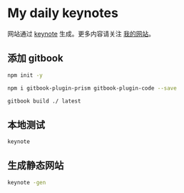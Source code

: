 # My daily keynotes

网站通过 [keynote](https://github.com/huoyijie/keynote) 生成。更多内容请关注 [我的网站](https://huoyijie.cn)。

## 添加 gitbook

```bash
npm init -y

npm i gitbook-plugin-prism gitbook-plugin-code --save

gitbook build ./ latest
```
## 本地测试

```bash
keynote
```

## 生成静态网站

```bash
keynote -gen
```